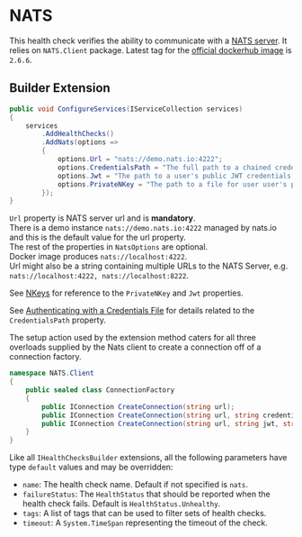 # NATS

This health check verifies the ability to communicate with a [NATS server](https://nats.io/about/). It relies on `NATS.Client` package. Latest tag for the [official dockerhub image](https://hub.docker.com/_/nats/) is `2.6.6`.

## Builder Extension

```csharp
public void ConfigureServices(IServiceCollection services)
{
    services
        .AddHealthChecks()
        .AddNats(options =>
        {
            options.Url = "nats://demo.nats.io:4222";
            options.CredentialsPath = "The full path to a chained credentials file.";
            options.Jwt = "The path to a user's public JWT credentials.";
            options.PrivateNKey = "The path to a file for user user's private Nkey seed.";
        });
}
```

`Url` property is NATS server url and is **mandatory**. \
There is a demo instance `nats://demo.nats.io:4222` managed by nats.io and this is the default value for the url property. \
The rest of the properties in `NatsOptions` are optional. \
Docker image produces `nats://localhost:4222`. \
Url might also be a string containing multiple URLs to the NATS Server, e.g. `nats://localhost:4222, nats://localhost:8222`.

See [NKeys](https://docs.nats.io/running-a-nats-service/configuration/securing_nats/auth_intro/nkey_auth) for reference to the `PrivateNKey` and `Jwt` properties.

See [Authenticating with a Credentials File](https://docs.nats.io/using-nats/developer/connecting/creds) for details related to the `CredentialsPath` property.

The setup action used by the extension method caters for all three overloads supplied by the Nats client to create a connection off of a connection factory.

```csharp
namespace NATS.Client
{
    public sealed class ConnectionFactory
    {
        public IConnection CreateConnection(string url);
        public IConnection CreateConnection(string url, string credentialsPath);
        public IConnection CreateConnection(string url, string jwt, string privateNkey);
    }
}
```

Like all `IHealthChecksBuilder` extensions, all the following parameters have type `default` values and may be overridden:

- `name`: The health check name. Default if not specified is `nats`.
- `failureStatus`: The `HealthStatus` that should be reported when the health check fails. Default is `HealthStatus.Unhealthy`.
- `tags`: A list of tags that can be used to filter sets of health checks.
- `timeout`: A `System.TimeSpan` representing the timeout of the check.
